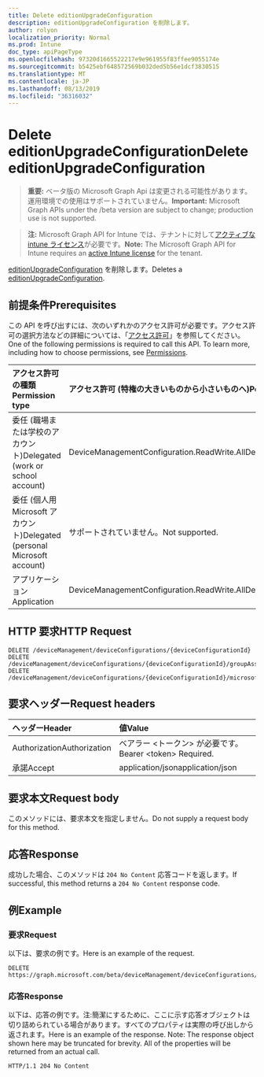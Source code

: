 ```yaml
---
title: Delete editionUpgradeConfiguration
description: editionUpgradeConfiguration を削除します。
author: rolyon
localization_priority: Normal
ms.prod: Intune
doc_type: apiPageType
ms.openlocfilehash: 97320d1665522217e9e961955f83ffee9055174e
ms.sourcegitcommit: b5425ebf648572569b032ded5b56e1dcf3830515
ms.translationtype: MT
ms.contentlocale: ja-JP
ms.lasthandoff: 08/13/2019
ms.locfileid: "36316032"
---
```

# <a name="delete-editionupgradeconfiguration"></a><span data-ttu-id="6e01e-103">Delete editionUpgradeConfiguration</span><span class="sxs-lookup"><span data-stu-id="6e01e-103">Delete editionUpgradeConfiguration</span></span>

> <span data-ttu-id="6e01e-104">**重要:** ベータ版の Microsoft Graph Api は変更される可能性があります。運用環境での使用はサポートされていません。</span><span class="sxs-lookup"><span data-stu-id="6e01e-104">**Important:** Microsoft Graph APIs under the /beta version are subject to change; production use is not supported.</span></span>

> <span data-ttu-id="6e01e-105">**注:** Microsoft Graph API for Intune では、テナントに対して[アクティブな intune ライセンス](https://go.microsoft.com/fwlink/?linkid=839381)が必要です。</span><span class="sxs-lookup"><span data-stu-id="6e01e-105">**Note:** The Microsoft Graph API for Intune requires an [active Intune license](https://go.microsoft.com/fwlink/?linkid=839381) for the tenant.</span></span>

<span data-ttu-id="6e01e-106">[editionUpgradeConfiguration](../resources/intune-deviceconfig-editionupgradeconfiguration.md) を削除します。</span><span class="sxs-lookup"><span data-stu-id="6e01e-106">Deletes a [editionUpgradeConfiguration](../resources/intune-deviceconfig-editionupgradeconfiguration.md).</span></span>

## <a name="prerequisites"></a><span data-ttu-id="6e01e-107">前提条件</span><span class="sxs-lookup"><span data-stu-id="6e01e-107">Prerequisites</span></span>
<span data-ttu-id="6e01e-p101">この API を呼び出すには、次のいずれかのアクセス許可が必要です。アクセス許可の選択方法などの詳細については、「[アクセス許可](/graph/permissions-reference)」を参照してください。</span><span class="sxs-lookup"><span data-stu-id="6e01e-p101">One of the following permissions is required to call this API. To learn more, including how to choose permissions, see [Permissions](/graph/permissions-reference).</span></span>

|<span data-ttu-id="6e01e-110">アクセス許可の種類</span><span class="sxs-lookup"><span data-stu-id="6e01e-110">Permission type</span></span>|<span data-ttu-id="6e01e-111">アクセス許可 (特権の大きいものから小さいものへ)</span><span class="sxs-lookup"><span data-stu-id="6e01e-111">Permissions (from most to least privileged)</span></span>|
|:---|:---|
|<span data-ttu-id="6e01e-112">委任 (職場または学校のアカウント)</span><span class="sxs-lookup"><span data-stu-id="6e01e-112">Delegated (work or school account)</span></span>|<span data-ttu-id="6e01e-113">DeviceManagementConfiguration.ReadWrite.All</span><span class="sxs-lookup"><span data-stu-id="6e01e-113">DeviceManagementConfiguration.ReadWrite.All</span></span>|
|<span data-ttu-id="6e01e-114">委任 (個人用 Microsoft アカウント)</span><span class="sxs-lookup"><span data-stu-id="6e01e-114">Delegated (personal Microsoft account)</span></span>|<span data-ttu-id="6e01e-115">サポートされていません。</span><span class="sxs-lookup"><span data-stu-id="6e01e-115">Not supported.</span></span>|
|<span data-ttu-id="6e01e-116">アプリケーション</span><span class="sxs-lookup"><span data-stu-id="6e01e-116">Application</span></span>|<span data-ttu-id="6e01e-117">DeviceManagementConfiguration.ReadWrite.All</span><span class="sxs-lookup"><span data-stu-id="6e01e-117">DeviceManagementConfiguration.ReadWrite.All</span></span>|

## <a name="http-request"></a><span data-ttu-id="6e01e-118">HTTP 要求</span><span class="sxs-lookup"><span data-stu-id="6e01e-118">HTTP Request</span></span>
<!-- {
  "blockType": "ignored"
}
-->
``` http
DELETE /deviceManagement/deviceConfigurations/{deviceConfigurationId}
DELETE /deviceManagement/deviceConfigurations/{deviceConfigurationId}/groupAssignments/{deviceConfigurationGroupAssignmentId}/deviceConfiguration
DELETE /deviceManagement/deviceConfigurations/{deviceConfigurationId}/microsoft.graph.windowsDomainJoinConfiguration/networkAccessConfigurations/{deviceConfigurationId}
```

## <a name="request-headers"></a><span data-ttu-id="6e01e-119">要求ヘッダー</span><span class="sxs-lookup"><span data-stu-id="6e01e-119">Request headers</span></span>
|<span data-ttu-id="6e01e-120">ヘッダー</span><span class="sxs-lookup"><span data-stu-id="6e01e-120">Header</span></span>|<span data-ttu-id="6e01e-121">値</span><span class="sxs-lookup"><span data-stu-id="6e01e-121">Value</span></span>|
|:---|:---|
|<span data-ttu-id="6e01e-122">Authorization</span><span class="sxs-lookup"><span data-stu-id="6e01e-122">Authorization</span></span>|<span data-ttu-id="6e01e-123">ベアラー &lt;トークン&gt; が必要です。</span><span class="sxs-lookup"><span data-stu-id="6e01e-123">Bearer &lt;token&gt; Required.</span></span>|
|<span data-ttu-id="6e01e-124">承諾</span><span class="sxs-lookup"><span data-stu-id="6e01e-124">Accept</span></span>|<span data-ttu-id="6e01e-125">application/json</span><span class="sxs-lookup"><span data-stu-id="6e01e-125">application/json</span></span>|

## <a name="request-body"></a><span data-ttu-id="6e01e-126">要求本文</span><span class="sxs-lookup"><span data-stu-id="6e01e-126">Request body</span></span>
<span data-ttu-id="6e01e-127">このメソッドには、要求本文を指定しません。</span><span class="sxs-lookup"><span data-stu-id="6e01e-127">Do not supply a request body for this method.</span></span>

## <a name="response"></a><span data-ttu-id="6e01e-128">応答</span><span class="sxs-lookup"><span data-stu-id="6e01e-128">Response</span></span>
<span data-ttu-id="6e01e-129">成功した場合、このメソッドは `204 No Content` 応答コードを返します。</span><span class="sxs-lookup"><span data-stu-id="6e01e-129">If successful, this method returns a `204 No Content` response code.</span></span>

## <a name="example"></a><span data-ttu-id="6e01e-130">例</span><span class="sxs-lookup"><span data-stu-id="6e01e-130">Example</span></span>

### <a name="request"></a><span data-ttu-id="6e01e-131">要求</span><span class="sxs-lookup"><span data-stu-id="6e01e-131">Request</span></span>
<span data-ttu-id="6e01e-132">以下は、要求の例です。</span><span class="sxs-lookup"><span data-stu-id="6e01e-132">Here is an example of the request.</span></span>
``` http
DELETE https://graph.microsoft.com/beta/deviceManagement/deviceConfigurations/{deviceConfigurationId}
```

### <a name="response"></a><span data-ttu-id="6e01e-133">応答</span><span class="sxs-lookup"><span data-stu-id="6e01e-133">Response</span></span>
<span data-ttu-id="6e01e-p102">以下は、応答の例です。注:簡潔にするために、ここに示す応答オブジェクトは切り詰められている場合があります。すべてのプロパティは実際の呼び出しから返されます。</span><span class="sxs-lookup"><span data-stu-id="6e01e-p102">Here is an example of the response. Note: The response object shown here may be truncated for brevity. All of the properties will be returned from an actual call.</span></span>
``` http
HTTP/1.1 204 No Content
```






